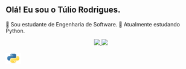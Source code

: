 ## Olá! Eu sou o Túlio Rodrigues.

📘 Sou estudante de Engenharia de Software.
📘 Atualmente estudando Python.


<div align="center">
  <a href="https://github.com/tuliorav">
  <img height="180em" src="https://github-readme-stats.vercel.app/api?username=tuliorav&show_icons=true&theme=dark&include_all_commits=true&count_private=true"/>   
  <img height="180em" src="https://github-readme-stats.vercel.app/api/top-langs/?username=tuliorav&layout=compact&langs_count=7&theme=dark"/>
</div>
  
 </div>
<div style="display: inline_block"><br>
  <img align="center" alt="Rafa-Python" height="30" width="40" src="https://raw.githubusercontent.com/devicons/devicon/master/icons/python/python-original.svg">
</div>
  
  

